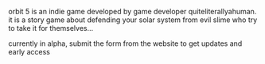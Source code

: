 orbit 5 is an indie game developed by game developer quiteliterallyahuman.
it is a story game about defending your solar system from evil slime who try to
take it for themselves...

currently in alpha, submit the form from the website to get updates and early access
